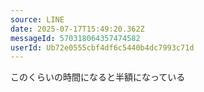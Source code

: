 ```yaml
---
source: LINE
date: 2025-07-17T15:49:20.362Z
messageId: 570318064357474582
userId: Ub72e0555cbf4df6c5440b4dc7993c71d
---
```


このくらいの時間になると半額になっている